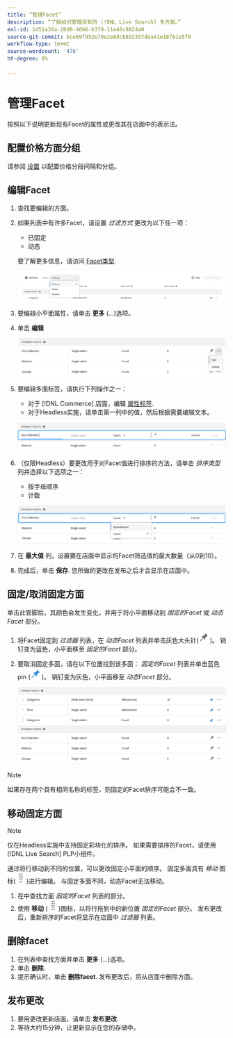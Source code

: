 ```yaml
---
title: “管理Facet”
description: “了解如何管理现有的 [!DNL Live Search] 多方面。”
exl-id: 1d51a36a-20d6-46b6-b379-11e46c8824a0
source-git-commit: bce69f952e70e2e8dcb892357dea41e18f61e5f6
workflow-type: tm+mt
source-wordcount: '476'
ht-degree: 0%

---
```


# 管理Facet

按照以下说明更新现有Facet的属性或更改其在店面中的表示法。

## 配置价格方面分组

请参阅 [设置](settings.md) 以配置价格分段间隔和分组。

## 编辑Facet

1. 查找要编辑的方面。
1. 如果列表中有许多Facet，请设置 *过滤方式* 更改为以下任一项：

   * 已固定
   * 动态

   要了解更多信息，请访问 [Facet类型](facets-type.md).

   ![筛选Facet](assets/facets-filter-by-cropped.png)

1. 要编辑小平面属性，请单击 **更多** (...)选项。
1. 单击 **编辑**

   ![编辑选项](assets/facet-edit-menu.png)

1. 要编辑多面标签，请执行下列操作之一：

   * 对于 [!DNL Commerce] 店面，编辑 [属性标签](https://experienceleague.adobe.com/docs/commerce-admin/catalog/product-attributes/product-attributes.html).
   * 对于Headless实施，请单击第一列中的值，然后根据需要编辑文本。

   ![编辑标签](assets/facet-edit-label.png)

1. （仅限Headless）要更改用于对Facet值进行排序的方法，请单击 *排序类型* 列并选择以下选项之一：

   * 按字母顺序
   * 计数

   ![编辑计数](assets/facets-edit-count.png)

1. 在 **最大值** 列，设置要在店面中显示的Facet筛选值的最大数量（从0到10）。
1. 完成后，单击 **保存**.
您所做的更改在发布之后才会显示在店面中。

## 固定/取消固定方面

单击此管脚后，其颜色会发生变化，并用于将小平面移动到 *固定的Facet* 或 *动态Facet* 部分。

1. 将Facet固定到 *过滤器* 列表，在 *动态Facet* 列表并单击灰色大头针(![销钉选择器](assets/btn-pin-gray.png))。
销钉变为蓝色，小平面移至 *固定的Facet* 部分。
1. 要取消固定多面，请在以下位置找到该多面： *固定的Facet* 列表并单击蓝色pin (![销钉选择器](assets/btn-pin-blue.png))。
销钉变为灰色，小平面移至 *动态Facet* 部分。

   ![固定和动态Facet](assets/facets-pinned-unpinned.png)

>[!NOTE]
>
>如果存在两个具有相同名称的标签，则固定的Facet排序可能会不一致。

## 移动固定方面

>[!NOTE]
>
>仅在Headless实施中支持固定彩块化的排序。 如果需要排序的Facet，请使用 [!DNL Live Search] PLP小组件。

通过将行移动到不同的位置，可以更改固定小平面的顺序。 固定多面具有 *移动* 图标(![移动选择器](assets/btn-move.png))进行编辑。 与固定多面不同，动态Facet无法移动。

1. 在中查找方面 *固定的Facet* 列表的部分。
1. 使用 **移动** (![移动选择器](assets/btn-move.png))图标，以将行拖到中的新位置 *固定的Facet* 部分。
发布更改后，重新排序的Facet将显示在店面中 *过滤器* 列表。

## 删除facet

1. 在列表中查找方面并单击 **更多** (...)选项。
1. 单击 **删除**.
1. 提示确认时，单击 **删除facet**.
发布更改后，将从店面中删除方面。

## 发布更改

1. 要用更改更新店面，请单击 **发布更改**.
1. 等待大约15分钟，让更新显示在您的存储中。
